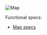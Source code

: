 ![Map](https://raw.githubusercontent.com/HSLdevcom/digitransit-ui/master/docs/images/component-map.png)

Functional specs:
* [Map specs](../test/component/map.coffee)